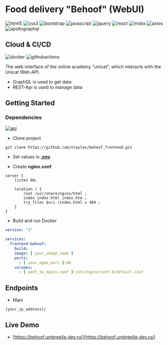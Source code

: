 # Food delivery "Behoof" (WebUI)

![html5](https://img.shields.io/badge/html5-E34F26?logo=html5&logoColor=white&style=for-the-badge)
![css3](https://img.shields.io/badge/css3-1572B6?logo=css3&logoColor=white&style=for-the-badge)
![bootstrap](https://img.shields.io/badge/bootstrap-7952B3?logo=bootstrap&logoColor=white&style=for-the-badge)
![javascript](https://img.shields.io/badge/javascript-F7DF1E?logo=javascript&logoColor=white&style=for-the-badge)
![jquery](https://img.shields.io/badge/jquery-0769AD?logo=jquery&logoColor=white&style=for-the-badge)
![react](https://img.shields.io/badge/react-61DAFB?logo=react&logoColor=white&style=for-the-badge)
![mobx](https://img.shields.io/badge/mobx-FF9955?logo=mobx&logoColor=white&style=for-the-badge)
![axios](https://img.shields.io/badge/axios-5A29E4?logo=axios&logoColor=white&style=for-the-badge)
![apollographql](https://img.shields.io/badge/apollographql-311C87?logo=apollographql&logoColor=white&style=for-the-badge)

## Cloud & CI/CD

![docker](https://img.shields.io/badge/docker-2496ED?logo=docker&logoColor=white&style=for-the-badge&)
![githubactions](https://img.shields.io/badge/githubactions-2088FF?logo=githubactions&logoColor=white&style=for-the-badge&)

The web interface of the online academy "unicat", which interacts with the
Unicat Web-API.

* GraphQL is used to get data
* REST-Api is used to manage data

## Getting Started

### Dependencies

[![api](https://img.shields.io/badge/Behoof_APi-092E20?logo=django&logoColor=white&style=for-the-badge)](https://github.com/Umbreella/behoof_backend)

* Clone project

```git
git clone https://github.com/staylev/behoof_frontend.git
```

* Set values in **[.env](.env)**

* Create **nginx.conf**

```
server {
    listen 80;

    location / {
        root /usr/share/nginx/html ;
        index index.html index.htm ;
        try_files $uri /index.html = 404 ;
    }
}
```

* Build and run Docker

```yaml
version: "3"

services:
  frontend-behoof:
    build: .
    image: [ your_image_name ]
    ports:
      - [ your_open_port ]:80
    volumes:
      - [ path_to_nginx.conf ]:/etc/nginx/conf.d/default.conf
```

## Endpoints

* Main

```jsonpath
[your_ip_address]/
```

## Live Demo

* [https://behoof.umbreella-dev.ru/](https://behoof.umbreella-dev.ru/)
